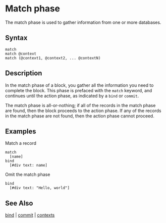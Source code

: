 # Match phase

The match phase is used to gather information from one or more databases.

## Syntax

```
match
match @context
match (@context1, @context2, ... @contextN)
```

## Description

In the match phase of a block, you gather all the information you need to complete the block. This phase is prefaced with the `match` keyword, and continues until the action phase, as indicated by a  `bind` or `commit`. 

The match phase is all-or-nothing; if all of the records in the match phase are found, then the block proceeds to the action phase. If any of the records in the match phase are not found, then the action phase cannot proceed.

## Examples

Match a record

```
match
  [name]
bind
  [#div text: name]  
```

Omit the match phase

```
bind
  [#div text: "Hello, world"]
```

## See Also

[bind](bind.md) | [commit](commit.md) | [contexts](context.md)
